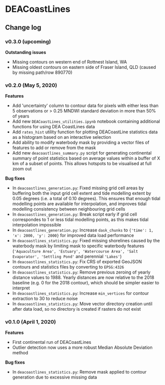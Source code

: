 # DEACoastLines

## Change log

### v0.3.0 (upcoming)

**Outstanding issues**
* Missing contours on western end of Rottnest Island, WA
* Missing oldest contours on eastern side of Fraser Island, QLD (caused by missing path/row 890770)


### v0.2.0 (May 5, 2020)

**Features**
* Add 'uncertainty' column to contour data for pixels with either less than 5 observations or > 0.25 MNDWI standard deviation in more than 50% of years
* Add new `DEACoastLines_utilities.ipynb` notebook containing additional functions for using DEA CoastLines data
* Add `rates_hist` utility function for plotting DEACoastLine statistics data as a histogram based on an interactive selection
* Add ability to modify waterbody mask by providing a vector files of features to add or remove from the mask
* Add new `deacoastlines_summary.py` script for generating continental summary of point statistics based on average values within a buffer of X km of a subset of points. This allows hotspots to be visualised at full zoom out

**Bug fixes**
* In `deacoastlines_generation.py`: Fixed missing grid cell areas by buffering both the input grid cell extent and tide modelling extent by 0.05 degrees (i.e. a total of 0.10 degrees). This ensures that enough tidal modelling points are available for interpolation, and improves tidal modelling consistency between neighbouring grid cells 
* In `deacoastlines_generation.py`: Break script early if grid cell correspondes to 1 or less tidal modelling points, as this makes tidal interpolation impossible
* In `deacoastlines_generation.py`: Increase `dask_chunks` to `{'time': 1, 'x': 2000, 'y': 2000}` for improved data load performance
* In `deacoastlines_statistics.py`: Fixed missing shorelines caused by the waterbody mask by limiting mask to specific waterbody features (`'Aquaculture Area', 'Estuary', 'Watercourse Area', 'Salt Evaporator', 'Settling Pond'` and perennial `'Lakes'`)
* In `deacoastlines_statistics.py`: Fix CRS of exported GeoJSON contours and statistics files by converting to `EPSG:4326`
* In `deacoastlines_statistics.py`: Remove previous zeroing of yearly distance values to 1988. Yearly distances are now relative to the 2018 baseline (e.g. 0 for the 2018 contour), which should be simpler easier to interpret
* In `deacoastlines_statistics.py`: Increase `min_vertices` for contour extraction to 30 to reduce noise
* In `deacoastlines_statistics.py`: Move vector directory creation until after data load, so no directory is created if rasters do not exist

### v0.1.0 (April 1, 2020)

**Features**
* First continental run of DEACoastLines
* Outlier detection now uses a more robust Median Absolute Deviation method

**Bug fixes**
* In `deacoastlines_statistics.py`: Remove mask applied to contour generation due to excessive missing data